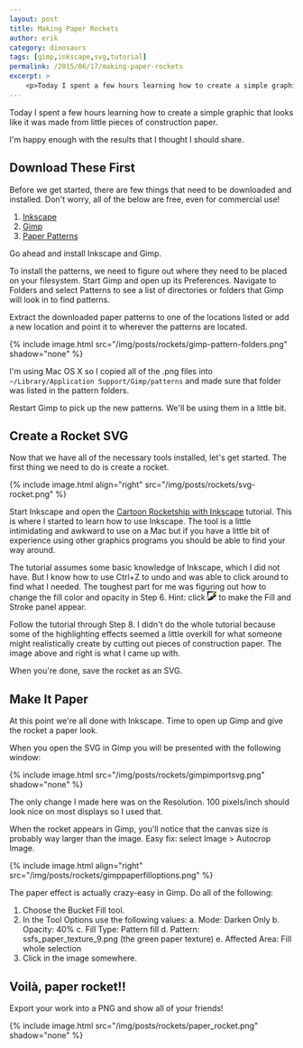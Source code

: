 ```yaml
---
layout: post
title: Making Paper Rockets
author: erik
category: dinosaurs
tags: [gimp,inkscape,svg,tutorial]
permalink: /2015/06/17/making-paper-rockets
excerpt: >
    <p>Today I spent a few hours learning how to create a simple graphic that looks like it was made from little pieces of construction paper.</p>I'm happy enough with the results that I thought I should share.
---
```


Today I spent a few hours learning how to create a simple graphic that looks like it was made from little pieces of construction paper.

I'm happy enough with the results that I thought I should share.

## Download These First

Before we get started, there are few things that need to be downloaded and installed. Don't worry, all of the below are free, even for commercial use!

1. [Inkscape](https://inkscape.org)
2. [Gimp](http://www.gimp.org)
3. [Paper Patterns](http://starsunflowerstudio.blogspot.com/2011/06/new-free-paper-patterns-for-photoshop.html)

Go ahead and install Inkscape and Gimp.

To install the patterns, we need to figure out where they need to be placed on your filesystem. Start Gimp and open up its Preferences. Navigate to Folders and select Patterns to see a list of directories or folders that Gimp will look in to find patterns.

Extract the downloaded paper patterns to one of the locations listed or add a new location and point it to wherever the patterns are located.

{% include image.html src="/img/posts/rockets/gimp-pattern-folders.png" shadow="none" %}

I'm using Mac OS X so I copied all of the .png files into `~/Library/Application Support/Gimp/patterns` and made sure that folder was listed in the pattern folders.

Restart Gimp to pick up the new patterns. We'll be using them in a little bit.

## Create a Rocket SVG

Now that we have all of the necessary tools installed, let's get started. The first thing we need to do is create a rocket.

{% include image.html align="right" src="/img/posts/rockets/svg-rocket.png" %}

Start Inkscape and open the [Cartoon Rocketship with Inkscape](http://design.tutsplus.com/tutorials/quick-tip-how-to-create-a-cartoon-rocketship-with-inkscape--vector-5300) tutorial. This is where I started to learn how to use Inkscape. The tool is a little intimidating and awkward to use on a Mac but if you have a little bit of experience using other graphics programs you should be able to find your way around.

The tutorial assumes some basic knowledge of Inkscape, which I did not have. But I know how to use Ctrl+Z to undo and was able to click around to find what I needed. The toughest part for me was figuring out how to change the fill color and opacity in Step 6. Hint: click ![](/img/posts/rockets/fillstrokeicon.png) to make the Fill and Stroke panel appear.

Follow the tutorial through Step 8. I didn't do the whole tutorial because some of the highlighting effects seemed a little overkill for what someone might realistically create by cutting out pieces of construction paper. The image above and right is what I came up with.

When you're done, save the rocket as an SVG.

## Make It Paper

At this point we're all done with Inkscape. Time to open up Gimp and give the rocket a paper look.

When you open the SVG in Gimp you will be presented with the following window:

{% include image.html src="/img/posts/rockets/gimpimportsvg.png" shadow="none" %}

The only change I made here was on the Resolution. 100 pixels/inch should look nice on most displays so I used that.

When the rocket appears in Gimp, you'll notice that the canvas size is probably way larger than the image. Easy fix: select Image &gt; Autocrop Image.

{% include image.html align="right" src="/img/posts/rockets/gimppaperfilloptions.png" %}

The paper effect is actually crazy-easy in Gimp. Do all of the following:

1. Choose the Bucket Fill tool.
2. In the Tool Options use the following values:
   a. Mode: Darken Only
   b. Opacity: 40%
   c. Fill Type: Pattern fill
   d. Pattern: ssfs_paper_texture_9.png (the green paper texture)
   e. Affected Area: Fill whole selection
3. Click in the image somewhere.

## Voilà, paper rocket!!

Export your work into a PNG and show all of your friends!

{% include image.html src="/img/posts/rockets/paper_rocket.png" shadow="none" %}
